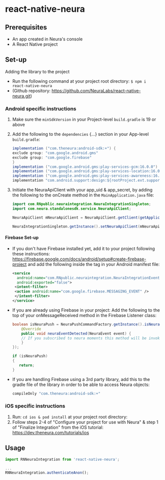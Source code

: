 
# react-native-neura

## Prerequisites

  * An app created in Neura's console
  * A React Native project

## Set-up

Adding the library to the project
  - Run the following command at your project root directory:
    `$ npm i react-native-neura`
  - (Github repository: https://github.com/NeuraLabs/react-native-neura.git)

### Android specific instructions

1. Make sure the `minSdkVersion` in your Project-level `build.gradle` is 19 or above
2. Add the following to the `dependencies` {...} section in your App-level `build.gradle`:

    ```java
    implementation ("com.theneura:android-sdk:+") {
    exclude group: "com.google.android.gms"
    exclude group: "com.google.firebase"
    }
    implementation ("com.google.android.gms:play-services-gcm:16.0.0") 
    implementation ("com.google.android.gms:play-services-location:16.0.0")
    implementation ("com.google.android.gms:play-services-awareness:16.0.0")
    implementation "com.android.support:design:${rootProject.ext.supportLibVersion}"
    ```

3. Initiate the NeuraApiClient with your app_uid & app_secret, by adding the following to the onCreate method in the `MainApplication.java` file:
    ```java
    import com.RNpublic.neuraintegration.NeuraIntegrationSingleton;
    import com.neura.standalonesdk.service.NeuraApiClient;
    ```

    ```java
    NeuraApiClient mNeuraApiClient = NeuraApiClient.getClient(getApplicationContext(), "<uid>", "<secret>");

    NeuraIntegrationSingleton.getInstance().setNeuraApiClient(mNeuraApiClient);
    ```

#### Firebase Set-up
  - If you don't have Firebase installed yet, add it to your project following these instructions: https://firebase.google.com/docs/android/setup#create-firebase-project
    and add the following inside the <application> tag in your Android manifest file:
    ```xml
    <service
      android:name="com.RNpublic.neuraintegration.NeuraIntegrationEventsService"
      android:exported="false">
     <intent-filter>
     <action android:name="com.google.firebase.MESSAGING_EVENT" />
     </intent-filter>
    </service>
    ```

  - If you are already using Firebase in your project:
    Add the following to the top of your onMessageReceived method in the Firebase Listener class:
 
     ```java
     boolean isNeuraPush = NeuraPushCommandFactory.getInstance().isNeuraPush(getApplicationContext(), message.getData(), new NeuraEventCallBack() {
         @Override
         public void neuraEventDetected(NeuraEvent event) {
         // If you subscribed to neura moments this method will be invoked
         }
     }); 

     if (isNeuraPush)
     {
        return;
     }
     ```

  - If you are handling Firebase using a 3rd party library, add this to the gradle file of the library in order to be able to access Neura objects:

    ```java 
    compileOnly "com.theneura:android-sdk:+" 
    ```
### iOS specific instructions
1. Run: `cd ios & pod install` at your project root directory:
2. Follow steps 2-4 of "Configure your project for use with Neura" & step 1 of "Finalize Integration" from the iOS tutorial: https://dev.theneura.com/tutorials/ios 


## Usage
```javascript
import RNNeuraIntegration from 'react-native-neura';

...
RNNeuraIntegration.authenticateAnon();
```



 

 


